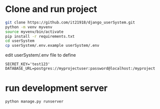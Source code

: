 # Clone and run project
```bash
git clone https://github.com/it21918/django_userSystem.git
python -m venv myvenv
source myvenv/bin/activate
pip install -r requirements.txt
cd userSystem
cp userSystem/.env.example userSystem/.env
```
edit userSystem/.env file to define
```vim
SECRET_KEY='test123'
DATABASE_URL=postgres://myprojectuser:password@localhost:/myproject
```
# run development server
```bash
python manage.py runserver
```
